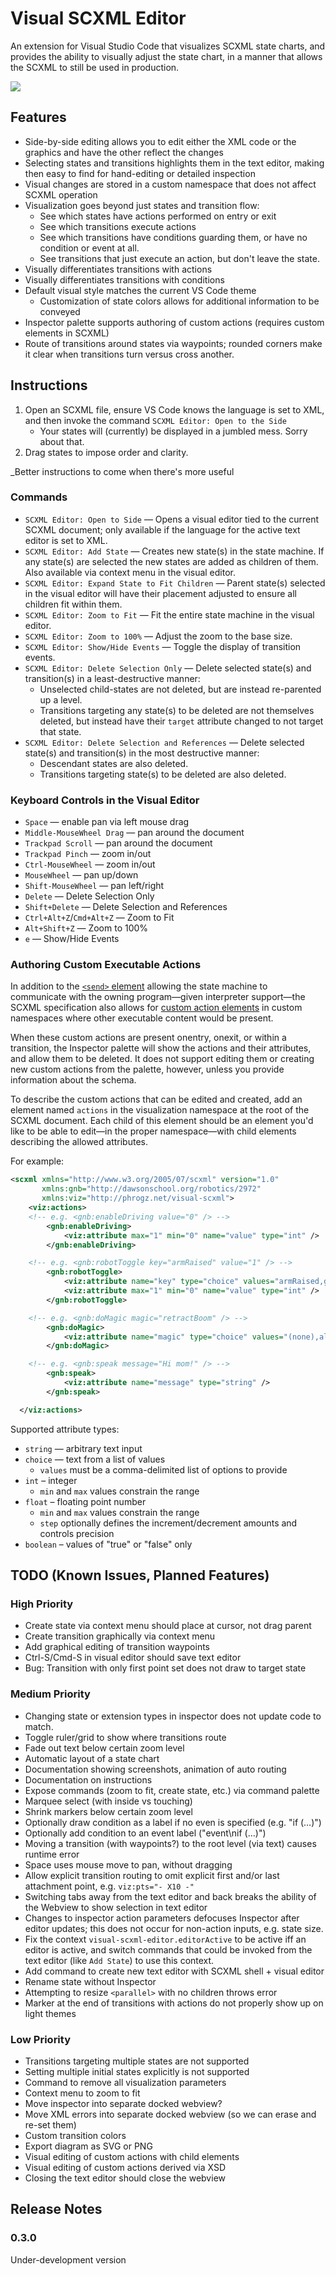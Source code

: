 # Visual SCXML Editor

An extension for Visual Studio Code that visualizes SCXML state charts,
and provides the ability to visually adjust the state chart,
in a manner that allows the SCXML to still be used in production.

![](docs/example.png)

## Features

* Side-by-side editing allows you to edit either the XML code or the graphics and have
  the other reflect the changes
* Selecting states and transitions highlights them in the text editor, making then easy to find
  for hand-editing or detailed inspection
* Visual changes are stored in a custom namespace that does not affect SCXML operation
* Visualization goes beyond just states and transition flow:
  * See which states have actions performed on entry or exit
  * See which transitions execute actions
  * See which transitions have conditions guarding them,
    or have no condition or event at all.
  * See transitions that just execute an action, but don't leave the state.
* Visually differentiates transitions with actions
* Visually differentiates transitions with conditions
* Default visual style matches the current VS Code theme
  * Customization of state colors allows for additional information to be conveyed
* Inspector palette supports authoring of custom actions (requires custom elements in SCXML)
* Route of transitions around states via waypoints;
  rounded corners make it clear when transitions turn versus cross another.


## Instructions

1. Open an SCXML file, ensure VS Code knows the language is set to XML,
   and then invoke the command `SCXML Editor: Open to the Side`
   * Your states will (currently) be displayed in a jumbled mess. Sorry about that.
2. Drag states to impose order and clarity.

_Better instructions to come when there's more useful


### Commands

* `SCXML Editor: Open to Side` — Opens a visual editor tied to the current SCXML document; only
  available if the language for the active text editor is set to XML.
* `SCXML Editor: Add State` — Creates new state(s) in the state machine. If any state(s) are
  selected the new states are added as children of them. Also available via context menu in the
  visual editor.
* `SCXML Editor: Expand State to Fit Children` — Parent state(s) selected in the visual editor will
  have their placement adjusted to ensure all children fit within them.
* `SCXML Editor: Zoom to Fit` — Fit the entire state machine in the visual editor.
* `SCXML Editor: Zoom to 100%` — Adjust the zoom to the base size.
* `SCXML Editor: Show/Hide Events` — Toggle the display of transition events.
* `SCXML Editor: Delete Selection Only` — Delete selected state(s) and transition(s) in a
  least-destructive manner:
  * Unselected child-states are not deleted, but are instead re-parented up a level.
  * Transitions targeting any state(s) to be deleted are not themselves deleted, but instead have
    their `target` attribute changed to not target that state.
* `SCXML Editor: Delete Selection and References` — Delete selected state(s) and transition(s) in
  the most destructive manner:
  * Descendant states are also deleted.
  * Transitions targeting state(s) to be deleted are also deleted.


### Keyboard Controls in the Visual Editor

* `Space` — enable pan via left mouse drag
* `Middle-MouseWheel Drag` — pan around the document
* `Trackpad Scroll` — pan around the document
* `Trackpad Pinch` — zoom in/out
* `Ctrl-MouseWheel` — zoom in/out
* `MouseWheel` — pan up/down
* `Shift-MouseWheel` — pan left/right
* `Delete` — Delete Selection Only
* `Shift+Delete` — Delete Selection and References
* `Ctrl+Alt+Z`/`Cmd+Alt+Z` — Zoom to Fit
* `Alt+Shift+Z` — Zoom to 100%
* `e` — Show/Hide Events


### Authoring Custom Executable Actions

In addition to the [`<send>` element](https://www.w3.org/TR/scxml/#send) allowing the state machine to
communicate with the owning program—given interpreter support—the SCXML specification also allows for
[custom action elements](https://www.w3.org/TR/scxml/#extensibility) in custom namespaces where other
executable content would be present.

When these custom actions are present onentry, onexit, or within a transition, the Inspector palette
will show the actions and their attributes, and allow them to be deleted. It does not support editing
them or creating new custom actions from the palette, however, unless you provide information about the
schema.

To describe the custom actions that can be edited and created, add an element named `actions` in the
visualization namespace at the root of the SCXML document. Each child of this element should be an
element you'd like to be able to edit—in the proper namespace—with child elements describing the allowed
attributes.

For example:

```xml
<scxml xmlns="http://www.w3.org/2005/07/scxml" version="1.0"
       xmlns:gnb="http://dawsonschool.org/robotics/2972"
       xmlns:viz="http://phrogz.net/visual-scxml">
	<viz:actions>
    <!-- e.g. <gnb:enableDriving value="0" /> -->
		<gnb:enableDriving>
			<viz:attribute max="1" min="0" name="value" type="int" />
		</gnb:enableDriving>

    <!-- e.g. <gnb:robotToggle key="armRaised" value="1" /> -->
		<gnb:robotToggle>
			<viz:attribute name="key" type="choice" values="armRaised,gripperOpen" />
			<viz:attribute max="1" min="0" name="value" type="int" />
		</gnb:robotToggle>

    <!-- e.g. <gnb:doMagic magic="retractBoom" /> -->
		<gnb:doMagic>
			<viz:attribute name="magic" type="choice" values="(none),alignToPiece,extendBoom,retractBoom,autoReverse,driveToGrid" />
		</gnb:doMagic>

    <!-- e.g. <gnb:speak message="Hi mom!" /> -->
		<gnb:speak>
			<viz:attribute name="message" type="string" />
		</gnb:speak>

  </viz:actions>
```

Supported attribute types:

* `string` — arbitrary text input
* `choice` — text from a list of values
  * `values` must be a comma-delimited list of options to provide
* `int` – integer
  * `min` and `max` values constrain the range
* `float` – floating point number
  * `min` and `max` values constrain the range
  * `step` optionally defines the increment/decrement amounts and controls precision
* `boolean` – values of "true" or "false" only


## TODO (Known Issues, Planned Features)

### High Priority

* Create state via context menu should place at cursor, not drag parent
* Create transition graphically via context menu
* Add graphical editing of transition waypoints
* Ctrl-S/Cmd-S in visual editor should save text editor
* Bug: Transition with only first point set does not draw to target state

### Medium Priority

* Changing state or extension types in inspector does not update code to match.
* Toggle ruler/grid to show where transitions route
* Fade out text below certain zoom level
* Automatic layout of a state chart
* Documentation showing screenshots, animation of auto routing
* Documentation on instructions
* Expose commands (zoom to fit, create state, etc.) via command palette
* Marquee select (with inside vs touching)
* Shrink markers below certain zoom level
* Optionally draw condition as a label if no even is specified (e.g. "if (…)")
* Optionally add condition to an event label ("event\nif (…)")
* Moving a transition (with waypoints?) to the root level (via text) causes runtime error
* Space uses mouse move to pan, without dragging
* Allow explicit transition routing to omit explicit first and/or last attachment point, e.g.
  `viz:pts="- X10 -"`
* Switching tabs away from the text editor and back breaks the ability of the Webview to show
  selection in text editor
* Changes to inspector action parameters defocuses Inspector after editor updates;
  this does not occur for non-action inputs, e.g. state size.
* Fix the context `visual-scxml-editor.editorActive` to be active iff an editor is active,
  and switch commands that could be invoked from the text editor (like `Add State`) to use this context.
* Add command to create new text editor with SCXML shell + visual editor
* Rename state without Inspector
* Attempting to resize `<parallel>` with no children throws error
* Marker at the end of transitions with actions do not properly show up on light themes

### Low Priority

* Transitions targeting multiple states are not supported
* Setting multiple initial states explicitly is not supported
* Command to remove all visualization parameters
* Context menu to zoom to fit
* Move inspector into separate docked webview?
* Move XML errors into separate docked webview (so we can erase and re-set them)
* Custom transition colors
* Export diagram as SVG or PNG
* Visual editing of custom actions with child elements
* Visual editing of custom actions derived via XSD
* Closing the text editor should close the webview


## Release Notes

### 0.3.0

Under-development version
